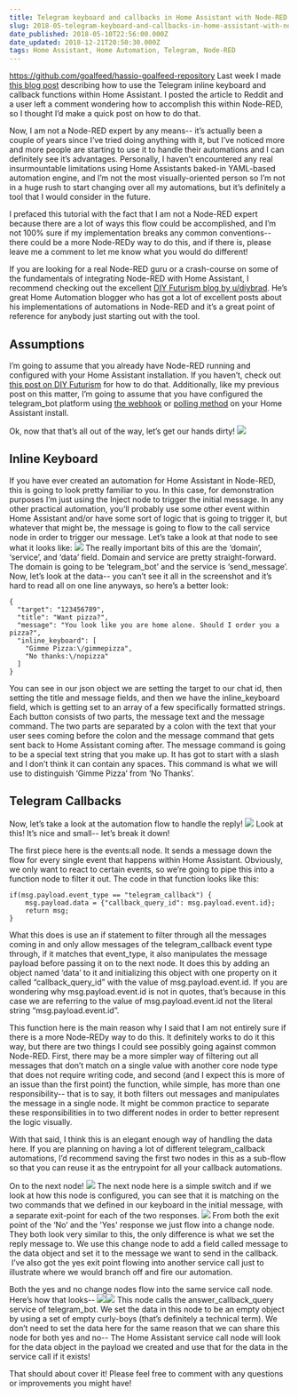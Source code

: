 ```yaml
---
title: Telegram keyboard and callbacks in Home Assistant with Node-RED
slug: 2018-05-telegram-keyboard-and-callbacks-in-home-assistant-with-node-red
date_published: 2018-05-10T22:56:00.000Z
date_updated: 2018-12-21T20:50:30.000Z
tags: Home Assistant, Home Automation, Telegram, Node-RED
---
```



https://github.com/goalfeed/hassio-goalfeed-repository
Last week I
made [this blog post](/blog/2017-11-my-house-automatically-orders-pizza-for-me-dominos-pizza-automation-using-home-assistant)
describing how to use the Telegram inline keyboard and callback functions within Home Assistant. I posted the article to
Reddit and a user left a comment wondering how to accomplish this within Node-RED, so I thought I’d make a quick post on
how to do that.

Now, I am not a Node-RED expert by any means-- it’s actually been a couple of years since I’ve tried doing anything with it, but I’ve noticed more and more people are starting to use it to handle their automations and I can definitely see it’s advantages. Personally, I haven’t encountered any real insurmountable limitations using Home Assistants baked-in YAML-based automation engine, and I’m not the most visually-oriented person so I’m not in a huge rush to start changing over all my automations, but it’s definitely a tool that I would consider in the future.

I prefaced this tutorial with the fact that I am not a Node-RED expert because there are a lot of ways this flow could be accomplished, and I’m not 100% sure if my implementation breaks any common conventions-- there could be a more Node-REDy way to do this, and if there is, please leave me a comment to let me know what you would do different!

If you are looking for a real Node-RED guru or a crash-course on some of the fundamentals of integrating Node-RED with Home Assistant, I recommend checking out the excellent [DIY Futurism blog by u/diybrad](https://diyfuturism.com/). He’s great Home Automation blogger who has got a lot of excellent posts about his implementations of automations in Node-RED and it’s a great point of reference for anybody just starting out with the tool.

## Assumptions

I’m going to assume that you already have Node-RED running and configured with your Home Assistant installation. If you haven’t, check out [this post on DIY Futurism](https://diyfuturism.com/index.php/2017/11/26/the-open-source-smart-home-getting-started-with-home-assistant-node-red/) for how to do that. Additionally, like my previous post on this matter, I’m going to assume that you have configured the telegram_bot platform using [the webhook](https://www.home-assistant.io/components/telegram_bot.webhooks/) or [polling method](https://www.home-assistant.io/components/telegram_bot.polling/) on your Home Assistant install.

Ok, now that that’s all out of the way, let’s get our hands dirty!
![](https://s3.us-west-2.amazonaws.com/mid-midwinter.cc/images/BkVNvaZRz.png)

## Inline Keyboard

If you have ever created an automation for Home Assistant in Node-RED, this is going to look pretty familiar to you. In this case, for demonstration purposes I’m just using the Inject node to trigger the initial message. In any other practical automation, you’ll probably use some other event within Home Assistant and/or have some sort of logic that is going to trigger it, but whatever that might be, the message is going to flow to the call service node in order to trigger our message. Let’s take a look at that node to see what it looks like:
![](https://s3.us-west-2.amazonaws.com/mid-midwinter.cc/images/r1bqwaZCz.png)
The really important bits of this are the ‘domain’, ‘service’, and ‘data’ field. Domain and service are pretty straight-forward. The domain is going to be ‘telegram_bot’ and the service is ‘send_message’. Now, let’s look at the data-- you can’t see it all in the screenshot and it’s hard to read all on one line anyways, so here’s a better look:

    {
      "target": "123456789",
      "title": "Want pizza?",
      "message": "You look like you are home alone. Should I order you a pizza?",
      "inline_keyboard": [
        "Gimme Pizza:\/gimmepizza",
        "No thanks:\/nopizza"
      ]
    }

You can see in our json object we are setting the target to our chat id, then setting the title and message fields, and then we have the inline_keyboard field, which is getting set to an array of a few specifically formatted strings. Each button consists of two parts, the message text and the message command. The two parts are separated by a colon with the text that your user sees coming before the colon and the message command that gets sent back to Home Assistant coming after. The message command is going to be a special text string that you make up. It has got to start with a slash and I don’t think it can contain any spaces. This command is what we will use to distinguish ‘Gimme Pizza’ from ‘No Thanks’.

## Telegram Callbacks

Now, let’s take a look at the automation flow to handle the reply!
![](https://s3.us-west-2.amazonaws.com/mid-midwinter.cc/images/BypVOTZ0z.png)
Look at this! It’s nice and small-- let’s break it down!

The first piece here is the events:all node. It sends a message down the flow for every single event that happens within Home Assistant. Obviously, we only want to react to certain events, so we’re going to pipe this into a function node to filter it out. The code in that function looks like this:

    if(msg.payload.event_type == "telegram_callback") {
        msg.payload.data = {"callback_query_id": msg.payload.event.id};
        return msg;    
    }

What this does is use an if statement to filter through all the messages coming in and only allow messages of the telegram_callback event type through, if it matches that event_type, it also manipulates the message payload before passing it on to the next node. It does this by adding an object named ‘data’ to it and initializing this object with one property on it called “callback_query_id” with the value of msg.payload.event.id. If you are wondering why msg.payload.event.id is not in quotes, that’s because in this case we are referring to the value of msg.payload.event.id not the literal string “msg.payload.event.id”.

This function here is the main reason why I said that I am not entirely sure if there is a more Node-REDy way to do this. It definitely works to do it this way, but there are two things I could see possibly going against common Node-RED. First, there may be a more simpler way of filtering out all messages that don’t match on a single value with another core node type that does not require writing code, and second (and I expect this is more of an issue than the first point) the function, while simple, has more than one responsibility-- that is to say, it both filters out messages and manipulates the message in a single node. It might be common practice to separate these responsibilities in to two different nodes in order to better represent the logic visually.

With that said, I think this is an elegant enough way of handling the data here. If you are planning on having a lot of different telegram_callback automations, I’d recommend saving the first two nodes in this as a sub-flow so that you can reuse it as the entrypoint for all your callback automations.

On to the next node!
![](https://s3.us-west-2.amazonaws.com/mid-midwinter.cc/images/HyPi-T@0M.png)
The next node here is a simple switch and if we look at how this node is configured, you can see that it is matching on the two commands that we defined in our keyboard in the initial message, with a separate exit-point for each of the two responses.
![](https://s3.us-west-2.amazonaws.com/mid-midwinter.cc/images/r1zaKabRf.png)
From both the exit point of the ‘No’ and the 'Yes' response we just flow into a change node. They both look very similar to this, the only difference is what we set the reply message to. We use this change node to add a field called message to the data object and set it to the message we want to send in the callback.  I’ve also got the yes exit point flowing into another service call just to illustrate where we would branch off and fire our automation.

Both the yes and no change nodes flow into the same service call node. Here’s how that looks--
![](https://s3.us-west-2.amazonaws.com/mid-midwinter.cc/images/HkGm9aZAM.png)![](https://149walnut.com/images/HkGm9aZAM.png)
This node calls the answer_callback_query service of telegram_bot. We set the data in this node to be an empty object by using a set of empty curly-boys (that’s definitely a technical term). We don’t need to set the data here for the same reason that we can share this node for both yes and no-- The Home Assistant service call node will look for the data object in the payload we created and use that for the data in the service call if it exists!

That should about cover it! Please feel free to comment with any questions or improvements you might have!
